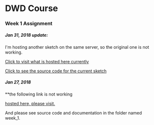 # DWD Course
### Week 1 Assignment

##### Jan 31, 2018 update:

I'm hosting another sketch on the same server, so the original one is not working.

[Click to visit what is hosted here currently](http://hellidea.com:8000/)

[Click to see the source code for the current sketch](https://github.com/EonYang/Collective_Play/tree/master/01_week_1)


##### Jan 27, 2018 

**the following link is not working 

[hosted here, please visit.](http://hellidea.com:8080/index.html)

And please see source code and documentation in the folder named week_1.

